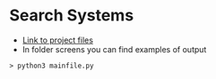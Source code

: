 # Search Systems

* [Link to project files](https://mega.nz/#!oUlg3ALC!15J0XXcVDNp6Shz0LeFQV2BdTWbE74Yff44klcmsb3w)
* In folder screens you can find examples of output
```
> python3 mainfile.py
```
